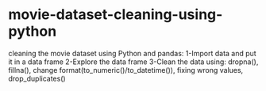 # movie-dataset-cleaning-using-python
cleaning the movie dataset using Python and pandas:
1-Import data and put it in a data frame
2-Explore the data frame
3-Clean the data using: dropna(), fillna(), change format(to_numeric()/to_datetime()), fixing wrong values, drop_duplicates()
